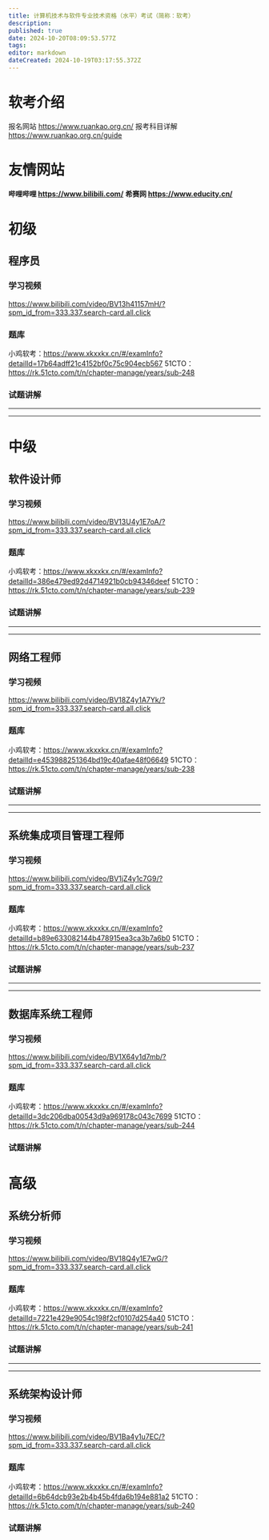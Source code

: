 ```yaml
---
title: 计算机技术与软件专业技术资格（水平）考试（简称：软考）
description: 
published: true
date: 2024-10-20T08:09:53.577Z
tags: 
editor: markdown
dateCreated: 2024-10-19T03:17:55.372Z
---
```


# 软考介绍
报名网站 https://www.ruankao.org.cn/
报考科目详解 https://www.ruankao.org.cn/guide

# 友情网站
**哔哩哔哩 https://www.bilibili.com/**
**希赛网 https://www.educity.cn/**

# 初级
## 程序员
### 学习视频
https://www.bilibili.com/video/BV13h41157mH/?spm_id_from=333.337.search-card.all.click
### 题库
小鸡软考：https://www.xkxxkx.cn/#/examInfo?detailId=17b64adff21c4152bf0c75c904ecb567
51CTO：https://rk.51cto.com/t/n/chapter-manage/years/sub-248
### 试题讲解

---

---



# 中级

## 软件设计师
### 学习视频
https://www.bilibili.com/video/BV13U4y1E7oA/?spm_id_from=333.337.search-card.all.click
### 题库 
小鸡软考：https://www.xkxxkx.cn/#/examInfo?detailId=386e479ed92d4714921b0cb94346deef
51CTO：https://rk.51cto.com/t/n/chapter-manage/years/sub-239
### 试题讲解

---

---

## 网络工程师
### 学习视频
https://www.bilibili.com/video/BV18Z4y1A7Yk/?spm_id_from=333.337.search-card.all.click
### 题库
小鸡软考：https://www.xkxxkx.cn/#/examInfo?detailId=e453988251364bd19c40afae48f06649
51CTO：https://rk.51cto.com/t/n/chapter-manage/years/sub-238
### 试题讲解

---

---
## 系统集成项目管理工程师
### 学习视频
https://www.bilibili.com/video/BV1jZ4y1c7G9/?spm_id_from=333.337.search-card.all.click
### 题库
小鸡软考：https://www.xkxxkx.cn/#/examInfo?detailId=b89e633082144b478915ea3ca3b7a6b0
51CTO：https://rk.51cto.com/t/n/chapter-manage/years/sub-237
### 试题讲解

---

---
## 数据库系统工程师
### 学习视频
https://www.bilibili.com/video/BV1X64y1d7mb/?spm_id_from=333.337.search-card.all.click
### 题库
小鸡软考：https://www.xkxxkx.cn/#/examInfo?detailId=3dc206dba00543d9a969178c043c7699
51CTO：https://rk.51cto.com/t/n/chapter-manage/years/sub-244
### 试题讲解


# 高级
## 系统分析师
### 学习视频
https://www.bilibili.com/video/BV18Q4y1E7wG/?spm_id_from=333.337.search-card.all.click
### 题库
小鸡软考：https://www.xkxxkx.cn/#/examInfo?detailId=7221e429e9054c198f2cf0107d254a40
51CTO：https://rk.51cto.com/t/n/chapter-manage/years/sub-241
### 试题讲解

---

---
## 系统架构设计师
### 学习视频
https://www.bilibili.com/video/BV1Ba4y1u7EC/?spm_id_from=333.337.search-card.all.click
### 题库
小鸡软考：https://www.xkxxkx.cn/#/examInfo?detailId=6b64dcb93e2b4b45b4fda6b194e881a2
51CTO：https://rk.51cto.com/t/n/chapter-manage/years/sub-240
### 试题讲解